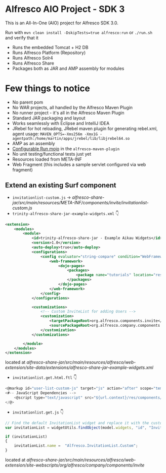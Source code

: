 # Alfresco AIO Project - SDK 3

This is an All-In-One (AIO) project for Alfresco SDK 3.0. 

Run with `mvn clean install -DskipTests=true alfresco:run` or `./run.sh` and verify that it 

 * Runs the embedded Tomcat + H2 DB 
 * Runs Alfresco Platform (Repository)
 * Runs Alfresco Solr4
 * Runs Alfresco Share
 * Packages both as JAR and AMP assembly for modules
 
# Few things to notice

 * No parent pom
 * No WAR projects, all handled by the Alfresco Maven Plugin 
 * No runner project - it's all in the Alfresco Maven Plugin
 * Standard JAR packaging and layout
 * Works seamlessly with Eclipse and IntelliJ IDEA
 * JRebel for hot reloading, JRebel maven plugin for generating rebel.xml, agent usage: `MAVEN_OPTS=-Xms256m -Xmx1G -agentpath:/home/martin/apps/jrebel/lib/libjrebel64.so`
 * AMP as an assembly
 * [Configurable Run mojo](https://github.com/Alfresco/alfresco-sdk/blob/sdk-3.0/plugins/alfresco-maven-plugin/src/main/java/org/alfresco/maven/plugin/RunMojo.java) in the `alfresco-maven-plugin`
 * No unit testing/functional tests just yet
 * Resources loaded from META-INF
 * Web Fragment (this includes a sample servlet configured via web fragment)
 
## Extend an existing Surf component

* `invitationlist-custom.js` -> _alfresco-share-jar/src/main/resources/META-INF/components/invite/invitationlist-custom.js_
* `trinity-alfresco-share-jar-example-widgets.xml` :point_down:
```xml
<extension>
    <modules>
        <module>
            <id>trinity-alfresco-share-jar - Example Aikau Widgets</id>
            <version>1.0</version>
            <auto-deploy>true</auto-deploy>
            <configurations>
                <config evaluator="string-compare" condition="WebFramework" replace="false">
                    <web-framework>
                        <dojo-pages>
                            <packages>
                                <package name="tutorials" location="resources/alfresco-share-jar/js/tutorials"/>
                            </packages>
                        </dojo-pages>
                    </web-framework>
                </config>
            </configurations>

            <customizations>
                <!-- Custom InviteList for adding Users -->
                <customization>
                    <targetPackageRoot>org.alfresco.components.invite</targetPackageRoot>
                    <sourcePackageRoot>org.alfresco.company.components.invite</sourcePackageRoot>
                </customization>
            </customizations>

        </module>
    </modules>
</extension>
```
located at _alfresco-share-jar/src/main/resources/alfresco/web-extension/site-data/extensions/alfresco-share-jar-example-widgets.xml_

* `invitationlist.get.html.ftl` :point_down:
```javascript
<@markup id="user-list-custom-js" target="js" action="after" scope="template">
<#-- JavaScript Dependencies -->
    <@script type="text/javascript" src="${url.context}/res/components/invite/invitationlist-custom.js" group="invite"/>
</@>
```

* `invitationlist.get.js` :point_down:

```javascript
// Find the default InvitationList widget and replace it with the custom widget
var invitationList = widgetUtils.findObject(model.widgets, "id", "InvitationList");

if (invitationList)
{
    invitationList.name =  "Alfresco.InvitationList.Custom";
}
```

located at _alfresco-share-jar/src/main/resources/alfresco/web-extension/site-webscripts/org/alfresco/company/components/invite_
